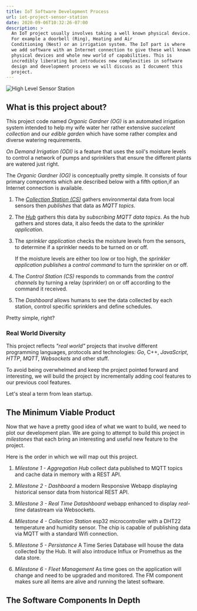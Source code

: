 ```yaml
---
title: IoT Software Development Process
url: iot-project-sensor-station
date: 2020-09-06T10:32:26-07:00
description: >
  An IoT project usually involves taking a well known physical device.
  For example a doorbell (Ring), Heating and Air
  Conditioning (Nest) or an irrigation system. The IoT part is where
  we add software with an Internet connection to give these well known
  physical devices and whole new world of capabilities. This is
  incredibly liberating but introduces new complexities in software
  design and development process we will discuss as I document this 
  project. 
---
```


![High Level Sensor Station](/img/iot-project-drawing.png)

## What is this project about?

This project code named _Organic Gardner (OG)_ is an automated
irrigation system intended to help my wife water her rather extensive
_succelent collection_ and our _edible garden_ which have some rather 
complex and diverse watering requirements.

_On Demand Irrigation (ODI)_ is a feature that uses the soil's moisture
levels to control a network of pumps and sprinklers that ensure the 
different plants are watered just right.

The _Organic Gardner (OG)_ is conceptually pretty simple. It consists
of four primary components which are described below with a fifth option,if an
Internet connection is available.

1. The [_Collection Station (CS)_](/iot-project-sensor-station/collection-station)
   gathers environmental data from local sensors then _publishes_ that
   data as _MQTT topics_.

2. The [_Hub_](/iot-sensor-station/hub) gathers this data by
   _subscribing_ _MQTT data topics_. As the hub gathers and stores
   data, it also feeds the data to the _sprinkler application_.

3. The _sprinkler application_ checks the moisture levels from the
   sensors, to determine if a sprinkler needs to be turned on or off. 

   If the moisture levels are either too low or too high, the
   _sprinkler application_ _publishes_ a _control
   command_ to turn the sprinkler on or off.

4. The _Control Station (CS)_ responds to commands from the _control
   channels_ by turning a relay (sprinkler) on or off according to the
   command it received.

5. The _Dashboard_ allows humans to see the data collected by each
   station, control specific sprinklers and define schedules.

Pretty simple, right?

### Real World Diversity

This project reflects _"real world"_ projects that involve
different programming languages, protocols and technologies: _Go_,
C++, _JavaScript_, _HTTP_, _MQTT_, _Websockets_ and other stuff.

To avoid being overwhelmed and keep the project pointed forward and
interesting, we will build the project by incrementally adding cool
features to our previous cool features.

Let's steal a term from lean startup.

## The Minimum Viable Product

Now that we have a pretty good idea of what we want to build, we
need to plot our development plan.  We are going to attempt to build
this project in _milestones_ that each bring an interesting and
useful new feature to the project.

Here is the order in which we will map out this project.

1. *Milestone 1 - Aggregation Hub* collect data published to MQTT
   topics and cache data in memory with a REST API.
   
2. *Milestone 2 - Dashboard* a modern Responsive Webapp displaying
   historical sensor data from historical REST API.

3. *Milestone 3 - Real Time Datashboard* webapp enhanced to display
   _real-time_ datastream via Websockets.

4. *Milestone 4 - Collection Station* esp32 microcontroller with a
   DHT22 temperature and humidity sensor. The chip is capable of
   publishing data via MQTT with a standard Wifi connection.
   
5. *Milestone 5 - Persistance* A Time Series Database will house the
   data collected by the Hub. It will also introduce Influx or Promethus as the
   data store.

6. *Milestone 6 - Fleet Management* As time goes on the application
   will change and need to be upgraded and monitored. The FM component
   makes sure all items are alive and running the latest software.

## The Software Components In Depth

